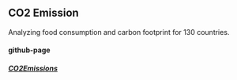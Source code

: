 ## CO2 Emission

Analyzing food consumption and carbon footprint for 130 countries.


#### github-page
##### [CO2Emissions](https://okcandy.github.io/co2.emission/)
